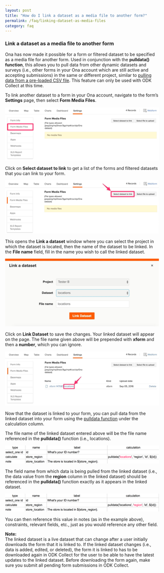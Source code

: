 ```yaml
---
layout: post
title: "How do I link a dataset as a media file to another form?"
permalink: /faq/linking-dataset-as-media-files
category: faq
---
```


### Link a dataset as a media file to another form

Ona has now made it possible for a form or filtered dataset to be specified as a media file for another form. Used in conjunction with the **pulldata() function**, this allows you to pull data from other dynamic datasets and surveys (i.e., other forms in your Ona account which are still active and accepting submissions) in the same or different project, similar to [pulling data from a pre-loaded CSV file](http://xlsform.org/#how-to-pull-data-from-csv). This feature can only be used with ODK Collect at this time. 

To link another dataset to a form in your Ona account, navigate to the form’s **Settings** page, then select **Form Media Files**.

![](/content/screenshots/faq/linking-dataset-as-media-files_01.png)

Click on **Select dataset to link** to get a list of the forms and filtered datasets that you can link to your form.

![](/content/screenshots/faq/linking-dataset-as-media-files_02.png)

This opens the **Link a dataset** window where you can select the project in which the dataset is located, then the name of the dataset to be linked. In the **File name** field, fill in the name you wish to call the linked dataset. 


![](/content/screenshots/faq/linking-dataset-as-media-files_03.png)


Click on **Link Dataset** to save the changes. Your linked dataset will appear on the page. The file name given above will be prepended with **xform** and then a **number**, which you can ignore.


![](/content/screenshots/faq/linking-dataset-as-media-files_04.png)

Now that the dataset is linked to your form, you can pull data from the linked dataset into your form using the [pulldata function](http://xlsform.org/#how-to-pull-data-from-csv) under the calculation column.

The file name of the linked dataset entered above will be the file name referenced in the **pulldata()** function (i.e., locations).

![](/content/screenshots/faq/linking-dataset-as-media-files_05.png)

The field name from which data is being pulled from the linked dataset (i.e., the data value from the **region** column in the linked dataset) should be referenced in the **pulldata()** function exactly as it appears in the linked dataset.

![](/content/screenshots/faq/linking-dataset-as-media-files_06.png)

You can then reference this value in notes (as in the example above), constraints, relevant fields, etc., just as you would reference any other field.

>
**Note:** <br/> The linked dataset is a live dataset that can change after a user initially downloads the form that it is linked to. If the linked dataset changes (i.e., data is added, edited, or deleted), the form it is linked to has to be downloaded again in ODK Collect for the user to be able to have the latest updates to the linked dataset. Before downloading the form again, make sure you submit all pending form submissions in ODK Collect.

